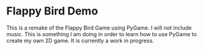 # Flappy Bird Demo
This is a remake of the Flappy Bird Game using PyGame. I will not include music. This is something I am doing in order to learn how to use PyGame to create my own 2D game. It is currently a work in progress.
